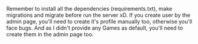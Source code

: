 Remember to install all the dependencies (requirements.txt), make migrations and migrate before run the server xD.
If you create user by the admin page, you'll need to create it's profile manually too, otherwise you'll face bugs.
And as I didn't provide any Games as default, you'll need to create them in the admin page too.
